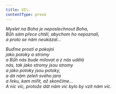 ```yaml
---
title: VI\.
contentType: prose
---
```


_Myslet na Boha je neposlechnout Boha,  
Bůh sám přece chtěl, abychom ho nepoznali,  
a proto se nám neukázal…_

_Buďme prostí a pokojní  
jako potoky a stromy  
a Bůh nás bude milovat a z nás udělá  
nás, tak jako stromy jsou stromy  
a jako potoky jsou potoky,  
a dá nám zeleň svého jara  
a řeku, kam mířit, až skončíme…  
A nic víc, protože dát nám víc bylo by vzít nám víc._
